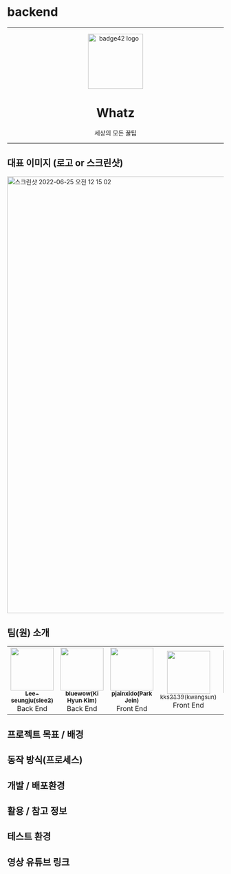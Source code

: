 # backend

---

<div align="center">
  <img src="https://user-images.githubusercontent.com/53372971/175571684-0927f3a5-860d-4d4d-ac42-42179fd971a0.png" height="128px" alt="badge42 logo" >
  <h1>Whatz</h1>
  <p>세상의 모든 꿀팁</p>
</div>

---

## 대표 이미지 (로고 or 스크린샷)

<img width="1016" alt="스크린샷 2022-06-25 오전 12 15 02" src="https://user-images.githubusercontent.com/53372971/175565326-5afc61f3-835e-4d1e-8343-e8d182fc4d89.png">


## 팀(원) 소개

<table>
  <tr>
    <td align="center"><a href="https://github.com/Lee-seungju"><img src="https://avatars.githubusercontent.com/u/53372971?v=4" width="100px;" alt=""/><br /><sub><b>Lee-seungju(slee2)</b></sub></a><br /><a>Back End</a></td>
    <td align="center"><a href="https://github.com/bluewow"><img src="https://avatars.githubusercontent.com/u/16996054?v=4" width="100px;" alt=""/><br /><sub><b>bluewow(Ki Hyun Kim)</b></sub></a><br /><a>Back End</a></td>
    <td align="center"><a href="https://github.com/pjainxido"><img src="https://avatars.githubusercontent.com/u/55627999?v=4" width="100px;" alt=""/><br /><sub><b>pjainxido(Park Jein)</b></sub></a><br /><a>Front End</a></td>
    <td align="center"><a href="https://github.com/kks2139"><img src="https://avatars.githubusercontent.com/u/17682954?v=4" width="100px;" alt=""/><br /><sub>kks2139(kwangsun)</b></sub></a><br/><a>Front End</a></td>
    <td align="center"><a href="https://www.numble.it/9b3cfe5c-f052-4584-b202-1d0093eb640f"><img src="https://upload.wikimedia.org/wikipedia/commons/thumb/d/d5/No_sign.svg/1200px-No_sign.svg.png" width="100px;" alt=""/><br/><sub><b>장지현</b></sub></a><br/><a>Designer</a></td>
  </tr>
</table>


## 프로젝트 목표 / 배경

## 동작 방식(프로세스)

## 개발 / 배포환경

## 활용 / 참고 정보

## 테스트 환경

## 영상 유튜브 링크
